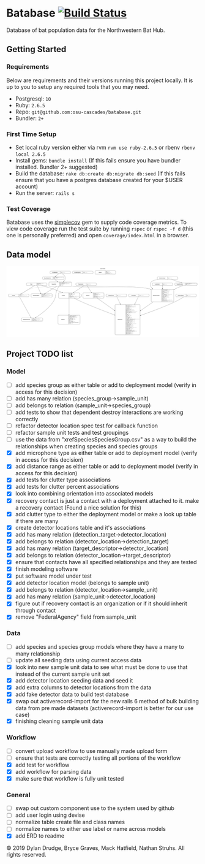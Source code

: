 # Batabase [![Build Status](https://travis-ci.org/osu-cascades/batabase.svg?branch=develop)](https://travis-ci.org/osu-cascades/batabase)

Database of bat population data for the Northwestern Bat Hub.

## Getting Started

### Requirements

Below are requirements and their versions running this project locally. It is up to you to setup any required tools that you may need.

- Postgresql: `10`
- Ruby: `2.6.5`
- Repo: `git@github.com:osu-cascades/batabase.git`
- Bundler: `2+`

### First Time Setup

- Set local ruby version either via rvm `rvm use ruby-2.6.5` or rbenv `rbenv local 2.6.5`
- Install gems: `bundle install` (If this fails ensure you have bundler installed. Bundler 2+ suggested)
- Build the database: `rake db:create db:migrate db:seed` (If this fails ensure that you have a postgres database created for your \$USER account)
- Run the server: `rails s`

### Test Coverage

Batabase uses the [simplecov](https://github.com/colszowka/simplecov) gem to supply code coverage metrics.
To view code coverage run the test suite by running `rspec` or `rspec -f d` (this one is personally preferred) and open `coverage/index.html` in a browser.

## Data model

![erd](erd.png?raw=true)

## Project TODO list

### Model

- [ ] add species group as either table or add to deployment model (verify in access for this decision)
- [ ] add has many relation (species_group->sample_unit)
- [ ] add belongs to relation (sample_unit->species_group)
- [ ] add tests to show that dependent destroy interactions are working correctly
- [ ] refactor detector location spec test for callback function
- [ ] refactor sample unit tests and test groupings
- [ ] use the data from "xrefSpeciesSpeciesGroup.csv" as a way to build the relationships when creating species and species groups
- [x] add microphone type as either table or add to deployment model (verify in access for this decision)
- [x] add distance range as either table or add to deployment model (verify in access for this decision)
- [x] add tests for clutter type associations
- [x] add tests for clutter percent associations
- [x] look into combining orientation into associated models
- [x] recovery contact is just a contact with a deployment attached to it. make a recovery contact (Found a nice solution for this)
- [x] add clutter type to either the deployment model or make a look up table if there are many
- [x] create detector locations table and it's associations
- [x] add has many relation (detection_target->detector_location)
- [x] add belongs to relation (detector_location->detection_target)
- [x] add has many relation (target_descriptor->detector_location)
- [x] add belongs to relation (detector_location->target_descriptor)
- [x] ensure that contacts have all specified relationships and they are tested
- [x] finish modeling software
- [x] put software model under test
- [x] add detector location model (belongs to sample unit)
- [x] add belongs to relation (detector_location->sample_unit)
- [x] add has many relation (sample_unit->detector_location)
- [x] figure out if recovery contact is an organization or if it should inherit through contact
- [x] remove "FederalAgency" field from sample_unit

### Data

- [ ] add species and species group models where they have a many to many relationship
- [ ] update all seeding data using current access data
- [x] look into new sample unit data to see what must be done to use that instead of the current sample unit set
- [x] add detector location seeding data and seed it
- [x] add extra columns to detector locations from the data
- [x] add fake detector data to build test database
- [x] swap out activerecord-import for the new rails 6 method of bulk building data from pre made datasets (activerecord-import is better for our use case)
- [x] finishing cleaning sample unit data

### Workflow

- [ ] convert upload workflow to use manually made upload form
- [ ] ensure that tests are correctly testing all portions of the workflow
- [x] add test for workflow
- [x] add workflow for parsing data
- [x] make sure that workflow is fully unit tested

### General

- [ ] swap out custom component use to the system used by github
- [ ] add user login using devise
- [ ] normalize table create file and class names
- [ ] normalize names to either use label or name across models
- [x] add ERD to readme

&copy; 2019 Dylan Drudge, Bryce Graves, Mack Hatfield, Nathan Struhs. All rights reserved.
